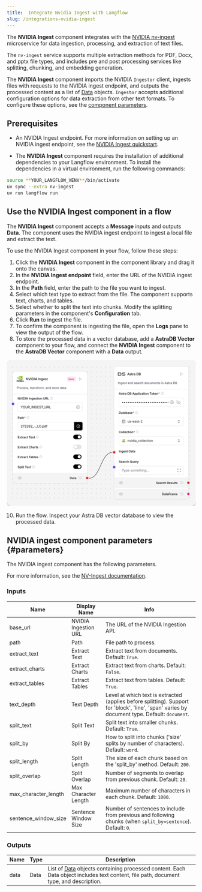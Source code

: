```yaml
---
title:  Integrate Nvidia Ingest with Langflow
slug: /integrations-nvidia-ingest
---
```


The **NVIDIA Ingest** component integrates with the [NVIDIA nv-ingest](https://github.com/NVIDIA/nv-ingest) microservice for data ingestion, processing, and extraction of text files.

The `nv-ingest` service supports multiple extraction methods for PDF, Docx, and pptx file types, and includes pre and post processing services like splitting, chunking, and embedding generation.

The **NVIDIA Ingest** component imports the NVIDIA `Ingestor` client, ingests files with requests to the NVIDIA ingest endpoint, and outputs the processed content as a list of [Data](/concepts-objects#data-object) objects. `Ingestor` accepts additional configuration options for data extraction from other text formats. To configure these options, see the [component parameters](/integrations-nvidia-ingest#parameters).

## Prerequisites

* An NVIDIA Ingest endpoint. For more information on setting up an NVIDIA ingest endpoint, see the [NVIDIA Ingest quickstart](https://github.com/NVIDIA/nv-ingest?tab=readme-ov-file#quickstart).

* The **NVIDIA Ingest** component requires the installation of additional dependencies to your Langflow environment. To install the dependencies in a virtual environment, run the following commands:
```bash
source **YOUR_LANGFLOW_VENV**/bin/activate
uv sync --extra nv-ingest
uv run langflow run
```

## Use the NVIDIA Ingest component in a flow

The **NVIDIA Ingest** component accepts a **Message** inputs and outputs **Data**. The component uses the NVIDIA ingest endpoint to ingest a local file and extract the text.

To use the NVIDIA Ingest component in your flow, follow these steps:
1. Click the **NVIDIA Ingest** component in the component library and drag it onto the canvas.
2. In the **NVIDIA Ingest endpoint** field, enter the URL of the NVIDIA ingest endpoint.
3. In the **Path** field, enter the path to the file you want to ingest.
4. Select which text type to extract from the file.
The component supports text, charts, and tables.
5. Select whether to split the text into chunks.
Modify the splitting parameters in the component's **Configuration** tab.
7. Click **Run** to ingest the file.
8. To confirm the component is ingesting the file, open the **Logs** pane to view the output of the flow.
9. To store the processed data in a vector database, add a **AstraDB Vector** component to your flow, and connect the **NVIDIA Ingest** component to the **AstraDB Vector** component with a **Data** output.

![NVIDIA Ingest component flow](nvidia-component-ingest-astra.png)

10. Run the flow.
Inspect your Astra DB vector database to view the processed data.

## NVIDIA ingest component parameters {#parameters}

The NVIDIA ingest component has the following parameters.

For more information, see the [NV-Ingest documentation](https://nvidia.github.io/nv-ingest/user-guide/).

### Inputs

| Name | Display Name | Info |
|------|--------------|------|
| base_url | NVIDIA Ingestion URL | The URL of the NVIDIA Ingestion API. |
| path | Path | File path to process. |
| extract_text | Extract Text | Extract text from documents. Default: `True`. |
| extract_charts | Extract Charts | Extract text from charts. Default: `False`. |
| extract_tables | Extract Tables | Extract text from tables. Default: `True`. |
| text_depth | Text Depth | Level at which text is extracted (applies before splitting). Support for 'block', 'line', 'span' varies by document type. Default: `document`. |
| split_text | Split Text | Split text into smaller chunks. Default: `True`. |
| split_by | Split By | How to split into chunks ('size' splits by number of characters). Default: `word`. |
| split_length | Split Length | The size of each chunk based on the 'split_by' method. Default: `200`. |
| split_overlap | Split Overlap | Number of segments to overlap from previous chunk. Default: `20`. |
| max_character_length | Max Character Length | Maximum number of characters in each chunk. Default: `1000`. |
| sentence_window_size | Sentence Window Size | Number of sentences to include from previous and following chunks (when `split_by=sentence`). Default: `0`. |

### Outputs

| Name | Type | Description |
|------|------|-------------|
| data | Data | List of [Data](/concepts-objects#data-object) objects containing processed content. Each Data object includes text content, file path, document type, and description. |

